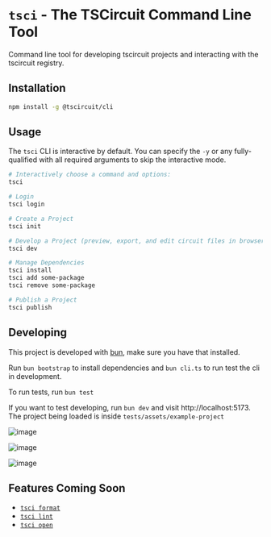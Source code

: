 # `tsci` - The TSCircuit Command Line Tool

Command line tool for developing tscircuit projects and interacting with the
tscircuit registry.

## Installation

```bash
npm install -g @tscircuit/cli
```

## Usage

The `tsci` CLI is interactive by default. You can specify the `-y` or any fully-
qualified with all required arguments to skip the interactive mode.

```bash
# Interactively choose a command and options:
tsci

# Login
tsci login

# Create a Project
tsci init

# Develop a Project (preview, export, and edit circuit files in browser)
tsci dev

# Manage Dependencies
tsci install
tsci add some-package
tsci remove some-package

# Publish a Project
tsci publish
```

## Developing

This project is developed with [bun](https://bun.sh/), make sure you have
that installed.

Run `bun bootstrap` to install dependencies and `bun cli.ts` to run test the cli in development.

To run tests, run `bun test`

If you want to test developing, run `bun dev` and visit http://localhost:5173. The project being
loaded is inside `tests/assets/example-project`

![image](https://github.com/tscircuit/cli/assets/1910070/cabb180d-a64f-4fe5-a6af-26f990af39b3)

![image](https://github.com/tscircuit/cli/assets/1910070/9350c52c-4263-4ba2-b06b-61130b1aab3b)

![image](https://github.com/tscircuit/cli/assets/1910070/d6facd4d-0887-4871-8aa1-e525c519c50d)


## Features Coming Soon

- [`tsci format`](https://github.com/tscircuit/cli/issues/1)
- [`tsci lint`](https://github.com/tscircuit/cli/issues/2)
- [`tsci open`](https://github.com/tscircuit/cli/issues/4)
